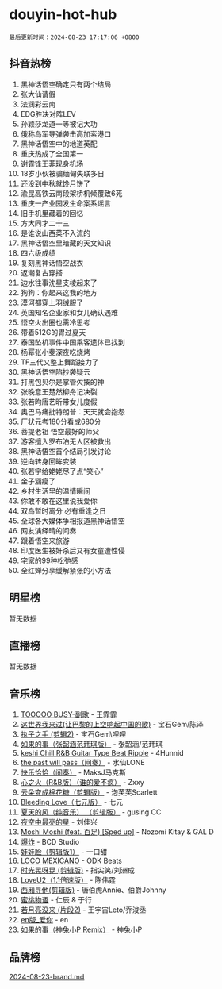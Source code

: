 # douyin-hot-hub

`最后更新时间：2024-08-23 17:17:06 +0800`

## 抖音热榜

1. 黑神话悟空确定只有两个结局
1. 张大仙请假
1. 法润彩云南
1. EDG胜决对阵LEV
1. 孙颖莎龙道一等被记大功
1. 俄称乌军导弹袭击高加索港口
1. 黑神话悟空中的地道英配
1. 重庆热成了全国第一
1. 谢霆锋王菲现身机场
1. 18岁小伙被骗缅甸失联多日
1. 还没到中秋就馋月饼了
1. 渝昆高铁云南段架桥机倾覆致6死
1. 重庆一产业园发生命案系谣言
1. 旧手机里藏着的回忆
1. 方大同才二十三
1. 是谁说山西菜不入流的
1. 黑神话悟空里暗藏的天文知识
1. 四六级成绩
1. 复刻黑神话悟空战衣
1. 返潮复古穿搭
1. 边水往事沈星支棱起来了
1. 狗狗：你起来这我的地方
1. 漠河都穿上羽绒服了
1. 英国知名企业家和女儿确认遇难
1. 悟空火出圈也需冷思考
1. 带着512G的胃过夏天
1. 泰国坠机事件中国乘客遗体已找到
1. 杨幂张小斐深夜吃烧烤
1. TF三代又整上舞蹈接力了
1. 黑神话悟空陷抄袭疑云
1. 打黑包贝尔是掌管欠揍的神
1. 张晚意王楚然柳舟记决裂
1. 张若昀唐艺昕带女儿度假
1. 奥巴马痛批特朗普：天天就会抱怨
1. 厂状元考180分看成680分
1. 菩提老祖 悟空最好的师父
1. 游客擅入罗布泊无人区被救出
1. 黑神话悟空首个结局引发讨论
1. 逆向转身回眸变装
1. 张若宇给姥姥尽了点“笑心”
1. 金子涵瘦了
1. 乡村生活里的温情瞬间
1. 你敢不敢在这里说我爱你
1. 双鸟暂时离分 必有重逢之日
1. 全球各大媒体争相报道黑神话悟空
1. 网友演绎晴的间奏
1. 跟着悟空来旅游
1. 印度医生被奸杀后又有女童遭性侵
1. 宅家的99种松弛感
1. 全红婵分享缓解紧张的小方法

## 明星榜

暂无数据

## 直播榜

暂无数据

## 音乐榜

1. [TOOOOO BUSY-副歌](https://sf5-hl-cdn-tos.douyinstatic.com/obj/tos-cn-ve-2774/o0fmjGZetNDjSM5EimFs2QlzBg30YgByJMRQrC) - 王霏霏
1. [这世界我来过(让巴黎的上空响起中国的歌)](https://sf5-hl-cdn-tos.douyinstatic.com/obj/tos-cn-ve-2774/o4wXzBftoUMHKWsiWRwtI9iiGWnO8zjCBxAaAb) - 宝石Gem/陈泽
1. [执子之手 (剪辑2)](https://sf5-hl-cdn-tos.douyinstatic.com/obj/tos-cn-ve-2774/oUoZLQjCc31XzqsBnBQUNgeKtYPBcgbFDwtfcu) - 宝石Gem\哩哩
1. [如果的事（张韶涵范玮琪版）](https://sf3-cdn-tos.douyinstatic.com/obj/tos-cn-ve-2774/owI7MDDyzHddFIDNOFiTf8qYP1fafEiAgmjsCv) - 张韶涵/范玮琪
1. [keshi Chill R&B Guitar Type Beat Ripple](https://sf5-hl-cdn-tos.douyinstatic.com/obj/tos-cn-ve-2774/okQIfmitAB3HpgZQo0YCEFEACcDhQngn0fkFIC) - 4Hunnid
1. [the past will pass（间奏）](https://sf5-hl-cdn-tos.douyinstatic.com/obj/tos-cn-ve-2774/oYi1aFWqIjwzlvAuryrQIMAFSoPpJyicp6BiZ) - 水仙LONE
1. [快乐恰恰（间奏）](https://sf5-hl-cdn-tos.douyinstatic.com/obj/tos-cn-ve-2774/oMesum3HvWQXJxuMFeVYzf54o2QzH5aEBPOCAn) - MaksJ马克斯
1. [心之火（R&B版）（谁的爱不疯）](https://sf3-cdn-tos.douyinstatic.com/obj/tos-cn-ve-2774/okemkEDaIBBE3OosftCgMxlFkLQZRw37t36ZQv) - Zxxy
1. [云朵变成棉花糖（剪辑版）](https://sf5-hl-cdn-tos.douyinstatic.com/obj/tos-cn-ve-2774/o8LC84GQLALFfXeyJmh8KE61byVQYMMeAZLfEI) - 泡芙芙Scarlett
1. [Bleeding Love（七元版）](https://sf5-hl-cdn-tos.douyinstatic.com/obj/tos-cn-ve-2774/oEgC9eZFHQ1MfSRnrfkzFp8AayDWqAQMABBgUs) - 七元
1. [夏天的风（纯音乐） （剪辑版）](https://sf5-hl-cdn-tos.douyinstatic.com/obj/tos-cn-ve-2774/oUzLjBZZFQAoNRmGokEeD5zfQCObp6UeFAnTa6) - gusing CC
1. [夜空中最亮的星](https://sf5-hl-cdn-tos.douyinstatic.com/obj/tos-cn-ve-2774/o4IfgGwqqnFeXEMGaS8JBzJAdayAaCeoxqbjCD) - 刘佳兴
1. [Moshi Moshi (feat. 百足) [Sped up]](https://sf5-hl-cdn-tos.douyinstatic.com/obj/tos-cn-ve-2774/ocCPFQcXJLeroaIdQLIGAoeeYM3OAUYGDguHXz) - Nozomi Kitay & GAL D
1. [爆炸](https://sf5-hl-cdn-tos.douyinstatic.com/obj/tos-cn-ve-2774/4abeb6e3794342cf9e7ce20282badd15) - BCD Studio
1. [娃娃脸（剪辑版1）](https://sf5-hl-cdn-tos.douyinstatic.com/obj/tos-cn-ve-2774/oIimSCgQoNUePTAZ1Ba7TeADY4KetGYsVFeaaB) - 一口甜
1. [LOCO MEXICANO](https://sf5-hl-cdn-tos.douyinstatic.com/obj/tos-cn-ve-2774/owxVoxJorA4ILBfsMAjU6t7O1xW9w0tS7EYzh6) - ODK Beats
1. [时光晃呀晃 (剪辑版)](https://sf5-hl-cdn-tos.douyinstatic.com/obj/tos-cn-ve-2774/o8ACeQem3gwI1x3GIYGAfKG0LJebKFRJDwRwyW) - 指尖笑/刘洲成
1. [LoveU2（1.1倍速版）](https://sf5-hl-cdn-tos.douyinstatic.com/obj/tos-cn-ve-2774/oQMeDffLaEmgMwgCOEMAFCI6INzoFPgWdD0rsa) - 陈伟霆
1. [西厢寻他(剪辑版)](https://sf5-hl-cdn-tos.douyinstatic.com/obj/tos-cn-ve-2774/oUsAVfAQKlRNxEv5qxvIB8o5qmIWUcXbzJKJhw) - 唐伯虎Annie、伯爵Johnny
1. [蜜桃物语](https://sf3-cdn-tos.douyinstatic.com/obj/tos-cn-ve-2774/oIhOSCZtIACtYU4XQkngiW9kCBfVD1Fz9IYeqL) - 仁辰 & 于行
1. [若月亮没来 (片段2)](https://sf5-hl-cdn-tos.douyinstatic.com/obj/tos-cn-ve-2774/ocQavLLjkCOeDxGyYeIMGgNAIwJ0QXE1Ve3Fzv) - 王宇宙Leto/乔浚丞
1. [en版_爱你](https://sf3-cdn-tos.douyinstatic.com/obj/tos-cn-ve-2774/oEDn5OQWGwJcMoiXFPLTgUzBICetMfDgIfAjaa) - en
1. [如果的事（神兔小P Remix）](https://sf3-cdn-tos.douyinstatic.com/obj/tos-cn-ve-2774/okHtAffz3g4ZB0BMQn9iC9BC6AciI3xCmgQTqt) - 神兔小P

## 品牌榜

[2024-08-23-brand.md](2024-08-23-brand.md)
